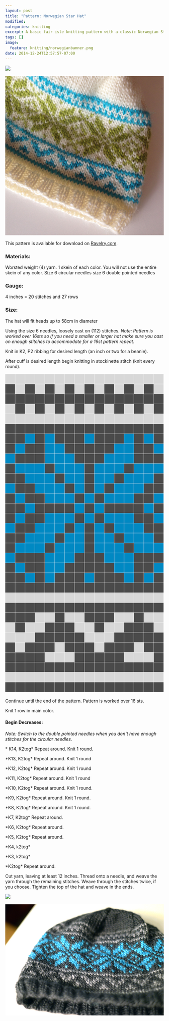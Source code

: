 ```yaml
---
layout: post
title: "Pattern: Norwegian Star Hat"
modified:
categories: knitting
excerpt: A basic fair isle knitting pattern with a classic Norwegian Star design. 
tags: []
image:
  feature: knitting/norwegianbanner.png
date: 2014-12-24T12:57:57-07:00
---
```

<a href="http://www.ravelry.com/badges/redirect?p=basic-norwegian-star-hat" target="blank"><img src="http://api.ravelry.com/badges/projects?p=basic-norwegian-star-hat&amp;t=.gif" style="border: none;" /></a>

![](/images/knitting/norwegian-white1.jpg)

This pattern is available for download on [Ravelry.com](http://www.ravelry.com/patterns/library/basic-norwegian-star-hat). 

### Materials:
Worsted weight (4) yarn. 1 skein of each color. You will not use the entire skein of any color.
Size 6 circular needles size 6 double pointed needles

### Gauge:
4 inches = 20 stitches and 27 rows

### Size: 
The hat will fit heads up to 58cm in diameter

Using the size 6 needles, loosely cast on (112) stitches.
_Note: Pattern is worked over 16sts so if you need a smaller or larger hat make sure you cast on enough stitches to accommodate for a 16st pattern repeat._

Knit in K2, P2 ribbing for desired length (an inch or two for a beanie).
						
After cuff is desired length begin knitting in stockinette stitch (knit every round). 

![](/images/knitting/norwegian-grid.png)

Continue until the end of the pattern. Pattern is worked over 16 sts. 

Knit 1 row in main color.

#### Begin Decreases:
_Note: Switch to the double pointed needles when you don't have enough stitches for the circular needles._

\* K14, K2tog\* Repeat around. Knit 1 round.

\*K13, K2tog\* Repeat around. Knit 1 round

\*K12, K2tog\* Repeat around. Knit 1 round

\*K11, K2tog\* Repeat around. Knit 1 round

\*K10, K2tog\* Repeat around. Knit 1 round.

\*K9, K2tog\* Repeat around. Knit 1 round.	

\*K8, K2tog\* Repeat around. Knit 1 round.	

\*K7, K2tog\* Repeat around. 

\*K6, K2tog\* Repeat around. 

\*K5, K2tog\* Repeat around. 

\*K4, k2tog\*

\*K3, k2tog\*

\*K2tog\* Repeat around.
						
Cut yarn, leaving at least 12 inches. Thread onto a needle, and weave the yarn through the remaining stitches. Weave through the stitches twice, if you choose. Tighten the top of the hat and weave in the ends. 

<a href="http://www.ravelry.com/badges/redirect?p=basic-norwegian-star-hat" target="blank"><img src="http://api.ravelry.com/badges/projects?p=basic-norwegian-star-hat&amp;t=.gif" style="border: none;" /></a>

![](/images/knitting/norwegian-gray1.png)
